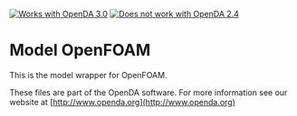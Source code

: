 [![Works with OpenDA 3.0](https://img.shields.io/badge/openda-v3.0-brightgreen.svg)](https://github.com/wkramer/openda) [![Does not work with OpenDA 2.4](https://img.shields.io/badge/openda-v2.4-red.svg)](https://github.com/wkramer/openda)

# Model OpenFOAM

This is the model wrapper for OpenFOAM. 

These files are part of the OpenDA software. For more information see our website at
[http://www.openda.org](http://www.openda.org)

